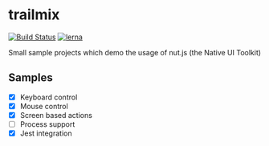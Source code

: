 # trailmix

[![Build Status](https://travis-ci.com/nut-tree/trailmix.svg?branch=master)](https://travis-ci.com/nut-tree/trailmix)
[![lerna](https://img.shields.io/badge/maintained%20with-lerna-cc00ff.svg)](https://lernajs.io/)

Small sample projects which demo the usage of nut.js (the Native UI Toolkit)

## Samples
- [x] Keyboard control
- [x] Mouse control
- [x] Screen based actions
- [ ] Process support
- [x] Jest integration
